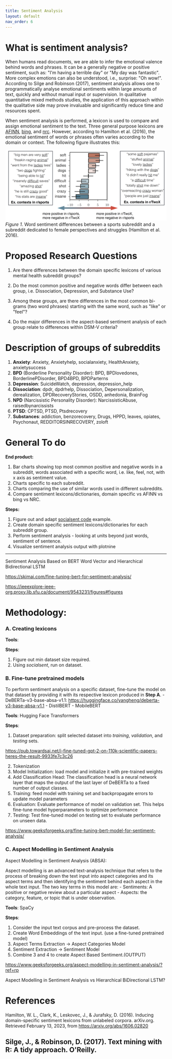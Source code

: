 ```yaml
---
title: Sentiment Analysis
layout: default
nav_order: 6
---
```


# What is sentiment analysis?

When humans read documents, we are able to infer the emotional valence behind words and phrases. It can be a generally negative or positive sentiment, such as: "I'm having a terrible day" or "My day was fantastic". More complex emotions can also be understood, i.e., surprise: "Oh wow!". According to Silge and Robinson (2017), sentiment analysis allows one to programmatically analyse emotional sentiments within large amounts of text, quickly and without manual input or supervision. In qualitative quantitative mixed methods studies, the application of this approach within the qualitative side may prove invaluable and significantly reduce time and resources spent. 

When sentiment analysis is performed, a lexicon is used to compare and assign emotional sentiment to the text. Three general purpose lexicons are [AFINN](http://www2.imm.dtu.dk/pubdb/views/publication_details.php?id=6010), [bing](https://www.cs.uic.edu/~liub/FBS/sentiment-analysis.html), and [nrc](http://saifmohammad.com/WebPages/NRC-Emotion-Lexicon.htm). However, according to Hamilton et al. (2016), the emotional sentiment of words or phrases often varies according to the domain or context. The following figure illustrates this:

![](assets/domain_lexicon_eg.png)<!-- -->
*Figure 1*. Word sentiment differences between a sports subreddit and a subreddit dedicated to female perspectives and struggles (Hamilton et al. 2016).
# Proposed Research Questions

1. Are there differences between the domain specific lexicons of various mental health subreddit groups?

2. Do the most common positive and negative words differ between each group, i.e. Dissociation, Depression, and Substance Use?

3. Among these groups, are there differences in the most common bi-grams (two word phrases) starting with the same word, such as "like" or "feel"?

4. Do the major differences in the aspect-based sentiment analysis of each group relate to differences within DSM-V criteria?

# Description of groups of subreddits
1. **Anxiety**: Anxiety, Anxietyhelp, socialanxiety, HealthAnxiety, anxietysuccess
2. **BPD** (Borderline Personality Disorder): BPD, BPDlovedones, BorderlinePDisorder, BPD4BPD, BPDParterns
3. **Depression**: SuicideWatch, depression, depression_help
4. **Dissociation**: dpdr, dpdrhelp, Dissociation, Depersonalization, derealization, DPDRecoveryStories, OSDD, anhedonia, BrainFog
5. **NPD** (Narcissistic Personality Disorder): NarcissisticAbuse, raisedbynarcissists
6. **PTSD**: CPTSD, PTSD, Ptsdrecovery
7. **Substances**: addiction, benzorecovery, Drugs, HPPD, leaves, opiates, Psychonaut, REDDITORSINRECOVERY, zoloft

# General To do

**End product:**
1. Bar charts showing top most common positive and negative words in a subreddit, words associated with a specific word, i.e. like, feel, not, with x axis as sentiment value.
2. Charts specific to each subreddit.
3. Charts comparing the use of similar words used in different subreddits.
4. Compare sentiment lexicons/dictionaries, domain specific vs AFINN vs bing vs NRC.

**Steps:**
1. Figure out and adapt [socialsent code](https://github.com/williamleif/socialsent) example.
2. Create domain specific sentiment lexicons/dictionaries for each subreddit group.
3. Perform sentiment analysis - looking at units beyond just words, sentiment of sentence.
4. Visualize sentiment analysis output with plotnine

--------------
Sentiment Analysis Based on BERT Word Vector and Hierarchical Bidirectional LSTM

https://skimai.com/fine-tuning-bert-for-sentiment-analysis/

https://ieeexplore-ieee-org.proxy.lib.sfu.ca/document/9543231/figures#figures



# Methodology:

### A. Creating lexicons

**Tools**: 

**Steps**:
1. Figure out min dataset size required.
2. Using *socialsent*, run on dataset.

### B. Fine-tune pretrained models

To perform sentiment analysis on a specific dataset, fine-tune the model on that dataset by providing it with its respective lexicon produced in **Step A**.
    - DeBERTa-v3-base-absa-v1.1: https://huggingface.co/yangheng/deberta-v3-base-absa-v1.1
    - DistilBERT
    - MobileBERT

**Tools**: Hugging Face Transformers

**Steps**:
1. Dataset preparation: split selected dataset into *training*, *validation*, and *testing* sets.

https://pub.towardsai.net/i-fine-tuned-gpt-2-on-110k-scientific-papers-heres-the-result-9933fe7c3c26

2. Tokenization
3. Model Initialization: load model and initialize it with pre-trained weights
4. Add Classification Head: The classification head is a neural network layer that maps the output of the last layer of DeBERTa to a fixed number of output classes.
5. Training: feed model with training set and backpropagate errors to update model parameters
6. Evaluation: Evaluate performance of model on validation set. This helps fine-tune model hyperparameters to optimize performance
7. Testing: Test fine-tuned model on testing set to evaluate performance on unseen data.

https://www.geeksforgeeks.org/fine-tuning-bert-model-for-sentiment-analysis/

### C. Aspect Modelling in Sentiment Analysis 

Aspect Modelling in Sentiment Analysis (ABSA): 

Aspect modelling is an advanced text-analysis technique that refers to the process of breaking down the text input into aspect categories and its aspect terms and then identifying the sentiment behind each aspect in the whole text input. The two key terms in this model are:
    - Sentiments: A positive or negative review about a particular aspect
    - Aspects: the category, feature, or topic that is under observation.


**Tools**: SpaCy

**Steps**:
1. Consider the input text corpus and pre-process the dataset.
2. Create Word Embeddings of the text input. (use a fine-tuned pretrained model)
3. Aspect Terms Extraction -> Aspect Categories Model 
4. Sentiment Extraction -> Sentiment Model 
5. Combine 3 and 4 to create Aspect Based Sentiment.(OUTPUT)

https://www.geeksforgeeks.org/aspect-modelling-in-sentiment-analysis/?ref=rp



Aspect Modelling in Sentiment Analysis vs Hierarchical BiDirectional LSTM?

# References

Hamilton, W. L., Clark, K., Leskovec, J., &amp; Jurafsky, D. (2016). Inducing domain-specific sentiment lexicons from unlabeled corpora. arXiv.org. Retrieved February 13, 2023, from https://arxiv.org/abs/1606.02820 

Silge, J., &amp; Robinson, D. (2017). Text mining with R: A tidy approach. O'Reilly. 
---